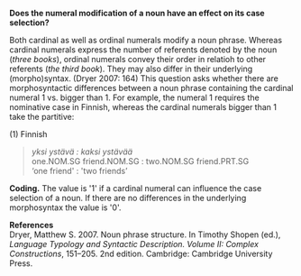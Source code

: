 **Does the numeral modification of a noun have an effect on its case selection?** 

Both cardinal as well as ordinal numerals modify a noun phrase. Whereas cardinal numerals express the number of referents denoted by the noun (*three books*), ordinal numerals convey their order in relatioh to other referents (*the third book*). They may also differ in their underlying (morpho)syntax. (Dryer 2007: 164) This question asks whether there are morphosyntactic differences between a noun phrase containing the cardinal numeral 1 vs. bigger than 1. For example, the numeral 1 requires the nominative case in Finnish, whereas the cardinal numerals bigger than 1 take the partitive:

(1) Finnish<br/>
>*yksi ystävä :  kaksi ystävää*<br/> 
>one.NOM.SG friend.NOM.SG :  two.NOM.SG  friend.PRT.SG<br/>
>‘one friend' : 'two friends’

**Coding.** The value is '1' if a cardinal numeral can influence the case selection of a noun. If there are no differences in the underlying morphosyntax the value is '0'.

**References**<br/>
Dryer, Matthew S. 2007. Noun phrase structure. In Timothy Shopen (ed.), *Language Typology and Syntactic Description. Volume II: Complex Constructions*, 151–205. 2nd edition. Cambridge: Cambridge University Press.
